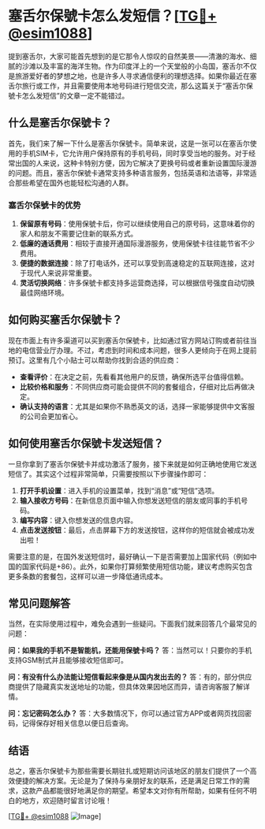 # 塞舌尔保號卡怎么发短信？[[TG💪+ @esim1088](https://t.me/s/esim1088)]

提到塞舌尔，大家可能首先想到的是它那令人惊叹的自然美景——清澈的海水、细腻的沙滩以及丰富的海洋生物。作为印度洋上的一个天堂般的小岛国，塞舌尔不仅是旅游爱好者的梦想之地，也是许多人寻求通信便利的理想选择。如果你最近在塞舌尔旅行或工作，并且需要使用本地号码进行短信交流，那么这篇关于“塞舌尔保號卡怎么发短信”的文章一定不能错过。

## 什么是塞舌尔保號卡？

首先，我们来了解一下什么是塞舌尔保號卡。简单来说，这是一张可以在塞舌尔使用的手机SIM卡，它允许用户保持原有的手机号码，同时享受当地的服务。对于经常出国的人来说，这种卡特别方便，因为它解决了更换号码或者重新设置国际漫游的问题。而且，塞舌尔保號卡通常支持多种语言服务，包括英语和法语等，非常适合那些希望在国外也能轻松沟通的人群。

### 塞舌尔保號卡的优势

1. **保留原有号码**：使用保號卡后，你可以继续使用自己的原号码，这意味着你的家人和朋友不需要记住新的联系方式。
2. **低廉的通话费用**：相较于直接开通国际漫游服务，使用保號卡往往能节省不少费用。
3. **便捷的数据连接**：除了打电话外，还可以享受到高速稳定的互联网连接，这对于现代人来说非常重要。
4. **灵活切换网络**：许多保號卡都支持多运营商选择，可以根据信号强度自动切换最佳网络环境。

## 如何购买塞舌尔保號卡？

现在市面上有许多渠道可以买到塞舌尔保號卡，比如通过官方网站订购或者前往当地的电信营业厅办理。不过，考虑到时间和成本问题，很多人更倾向于在网上提前预订。这里有几个小贴士可以帮助你找到合适的供应商：

- **查看评价**：在决定之前，先看看其他用户的反馈，确保所选平台值得信赖。
- **比较价格和服务**：不同供应商可能会提供不同的套餐组合，仔细对比后再做决定。
- **确认支持的语言**：尤其是如果你不熟悉英文的话，选择一家能够提供中文客服的公司会更加省心。

## 如何使用塞舌尔保號卡发送短信？

一旦你拿到了塞舌尔保號卡并成功激活了服务，接下来就是如何正确地使用它发送短信了。其实这个过程非常简单，只需要按照以下步骤操作即可：

1. **打开手机设置**：进入手机的设置菜单，找到“消息”或“短信”选项。
2. **输入接收方号码**：在新信息页面中输入你想发送短信的朋友或同事的手机号码。
3. **编写内容**：键入你想发送的信息内容。
4. **点击发送按钮**：最后，点击屏幕下方的发送按钮，这样你的短信就会被成功发出啦！

需要注意的是，在国外发送短信时，最好确认一下是否需要加上国家代码（例如中国的国家代码是+86）。此外，如果你打算频繁使用短信功能，建议考虑购买包含更多条数的套餐包，这样可以进一步降低通讯成本。

## 常见问题解答

当然，在实际使用过程中，难免会遇到一些疑问。下面我们就来回答几个最常见的问题：

**问：如果我的手机不是智能机，还能用保號卡吗？**
答：当然可以！只要你的手机支持GSM制式并且能够接收短信即可。

**问：有没有什么办法能让短信看起来像是从国内发出去的？**
答：有的，部分供应商提供了隐藏真实发送地址的功能，但具体效果因地区而异，请咨询客服了解详情。

**问：忘记密码怎么办？**
答：大多数情况下，你可以通过官方APP或者网页找回密码，记得保存好相关信息以便日后查询。

## 结语

总之，塞舌尔保號卡为那些需要长期驻扎或短期访问该地区的朋友们提供了一个高效便捷的解决方案。无论是为了保持与亲朋好友的联系，还是满足日常工作的需求，这款产品都能很好地满足你的期望。希望本文对你有所帮助，如果有任何不明白的地方，欢迎随时留言讨论哦！

[[TG💪+ @esim1088](https://t.me/s/esim1088) ![Image](https://i.postimg.cc/4NQfJmqS/Snipaste-2025-05-13-00-14-12.png)]